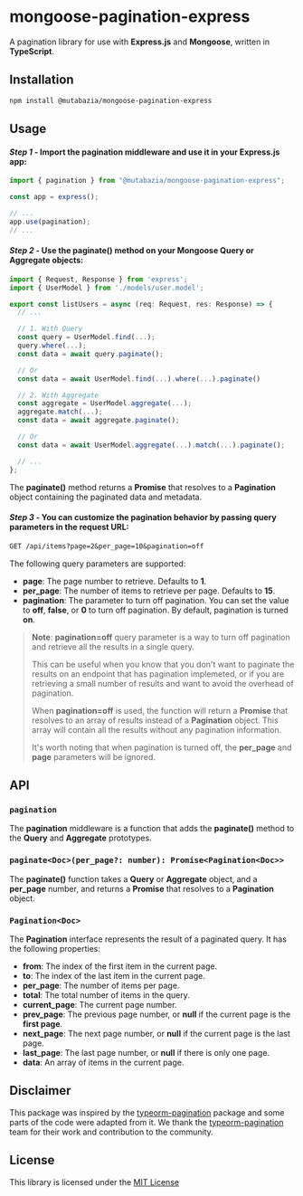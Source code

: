 # mongoose-pagination-express

A pagination library for use with **Express.js** and **Mongoose**, written in **TypeScript**.

## Installation

```bash
npm install @mutabazia/mongoose-pagination-express
```

## Usage

#### _Step 1_ - Import the **pagination** middleware and use it in your Express.js app:

```typescript
import { pagination } from "@mutabazia/mongoose-pagination-express";

const app = express();

// ...
app.use(pagination);
// ...
```

#### _Step 2_ - Use the **paginate()** method on your Mongoose **Query** or **Aggregate** objects:

```typescript
import { Request, Response } from 'express';
import { UserModel } from './models/user.model';

export const listUsers = async (req: Request, res: Response) => {
  // ...

  // 1. With Query
  const query = UserModel.find(...);
  query.where(...);
  const data = await query.paginate();

  // Or
  const data = await UserModel.find(...).where(...).paginate()

  // 2. With Aggregate
  const aggregate = UserModel.aggregate(...);
  aggregate.match(...);
  const data = await aggregate.paginate();

  // Or
  const data = await UserModel.aggregate(...).match(...).paginate();

  // ...
};
```

The **paginate()** method returns a **Promise** that resolves to a **Pagination** object containing the paginated data and metadata.

#### _Step 3_ - You can customize the pagination behavior by passing query parameters in the request URL:

```rest
GET /api/items?page=2&per_page=10&pagination=off
```

The following query parameters are supported:

- **page**: The page number to retrieve. Defaults to **1**.
- **per_page**: The number of items to retrieve per page. Defaults to **15**.
- **pagination**: The parameter to turn off pagination. You can set the value to **off**, **false**, or **0** to turn off pagination. By default, pagination is turned **on**.

> **Note**: **pagination=off** query parameter is a way to turn off pagination and retrieve all the results in a single query.
>
> This can be useful when you know that you don't want to paginate the results on an endpoint that has pagination implemeted, or if you are retrieving a small number of results and want to avoid the overhead of pagination.
>
> When **pagination=off** is used, the function will return a **Promise** that resolves to an array of results instead of a **Pagination** object. This array will contain all the results without any pagination information.
>
> It's worth noting that when pagination is turned off, the **per_page** and **page** parameters will be ignored.

## API

### `pagination`

The **pagination** middleware is a function that adds the **paginate()** method to the **Query** and **Aggregate** prototypes.

### `paginate<Doc>(per_page?: number): Promise<Pagination<Doc>>`

The **paginate()** function takes a **Query** or **Aggregate** object, and a **per_page** number, and returns a **Promise** that resolves to a **Pagination** object.

### `Pagination<Doc>`

The **Pagination** interface represents the result of a paginated query. It has the following properties:

- **from**: The index of the first item in the current page.
- **to**: The index of the last item in the current page.
- **per_page**: The number of items per page.
- **total**: The total number of items in the query.
- **current_page**: The current page number.
- **prev_page**: The previous page number, or **null** if the current page is the **first page**.
- **next_page**: The next page number, or **null** if the current page is the last page.
- **last_page**: The last page number, or **null** if there is only one page.
- **data**: An array of items in the current page.

## Disclaimer

This package was inspired by the [typeorm-pagination](https://www.npmjs.com/package/typeorm-pagination) package and some parts of the code were adapted from it. We thank the [typeorm-pagination](https://www.npmjs.com/package/typeorm-pagination) team for their work and contribution to the community.

## License

This library is licensed under the [MIT License](https://opensource.org/licenses/MIT)
